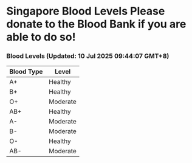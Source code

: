 Singapore Blood Levels
 Please donate to the Blood Bank if you are able to do so!
================================================================================================================================

### Blood Levels (Updated: 10 Jul 2025 09:44:07 GMT+8)
| Blood Type | Level     |
|------------|-----------|
| A+     | Healthy |
| B+     | Healthy |
| O+     | Moderate |
| AB+     | Healthy |
| A-     | Moderate |
| B-     | Moderate |
| O-     | Healthy |
| AB-     | Moderate |
